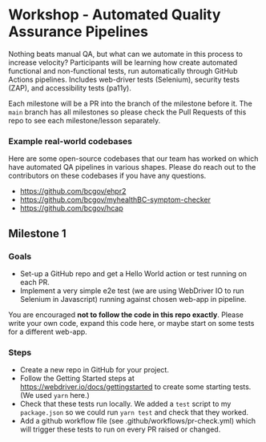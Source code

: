# Workshop - Automated Quality Assurance Pipelines

Nothing beats manual QA, but what can we automate in this process to increase velocity? Participants will be learning how create automated functional and non-functional tests, run automatically through GitHub Actions pipelines. Includes web-driver tests (Selenium), security tests (ZAP), and accessibility tests (pa11y).

Each milestone will be a PR into the branch of the milestone before it. The `main` branch has all milestones so please check the Pull Requests of this repo to see each milestone/lesson separately.

### Example real-world codebases

Here are some open-source codebases that our team has worked on which have automated QA pipelines in various shapes. Please do reach out to the contributors on these codebases if you have any questions. 

-	https://github.com/bcgov/ehpr2
-	https://github.com/bcgov/myhealthBC-symptom-checker
-	https://github.com/bcgov/hcap

## Milestone 1

### Goals
-	Set-up a GitHub repo and get a Hello World action or test running on each PR.
-	Implement a very simple e2e test (we are using WebDriver IO to run Selenium in Javascript) running against chosen web-app in pipeline.

You are encouraged **not to follow the code in this repo exactly**. Please write your own code, expand this code here, or maybe start on some tests for a different web-app.

### Steps
- Create a new repo in GitHub for your project.
- Follow the Getting Started steps at https://webdriver.io/docs/gettingstarted to create some starting tests. (We used `yarn` here.)
- Check that these tests run locally. We added a `test` script to my `package.json` so we could run `yarn test` and check that they worked.
- Add a github workflow file (see .github/workflows/pr-check.yml) which will trigger these tests to run on every PR raised or changed.
